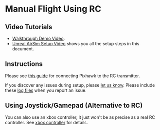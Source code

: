 # Manual Flight Using RC

## Video Tutorials
- [Walkthrough Demo Video](https://youtu.be/HNWdYrtw3f0).
- [Unreal AirSim Setup  Video](https://youtu.be/1oY8Qu5maQQ) shows you all the setup steps in this document.

## Instructions

Please see [this guide](http://ardupilot.org/copter/docs/common-pixhawk-and-px4-compatible-rc-transmitter-and-receiver-systems.html) for connecting Pixhawk to the RC transmitter.

If you discover any issues during setup, please [let us know](https://github.com/Microsoft/AirSim/issues).
Please include these [log files](logging.md) when you report an issue.


## Using Joystick/Gamepad (Alternative to RC)

You can also use an xbox controller, it just won't be as precise as a real RC controller.
See [xbox controller](xbox_controller.md) for details.
